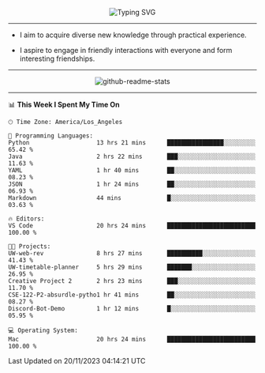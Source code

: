<p align="center">
  <img src="https://readme-typing-svg.demolab.com?font=Fira+Code&weight=500&size=32&duration=2500&pause=1600&center=true&vCenter=true&random=false&width=1024&height=64&lines=Hi+there+%F0%9F%91%8B;I'm+delighted+you+could+make+it+here+%F0%9F%8E%89;I'm+Harry%2C+a+college+student+still+finding+my+way" alt="Typing SVG" />
</p>


---


- I aim to acquire diverse new knowledge through practical experience.

- I aspire to engage in friendly interactions with everyone and form interesting friendships.


---


<p align="center">
  <img src="https://github-readme-stats.vercel.app/api?username=Harry-Jing&show_icons=true" alt="github-readme-stats"/>
</p>


---

<!--START_SECTION:waka-->
📊 **This Week I Spent My Time On** 

```text
🕑︎ Time Zone: America/Los_Angeles

💬 Programming Languages: 
Python                   13 hrs 21 mins      ████████████████░░░░░░░░░   65.42 % 
Java                     2 hrs 22 mins       ███░░░░░░░░░░░░░░░░░░░░░░   11.63 % 
YAML                     1 hr 40 mins        ██░░░░░░░░░░░░░░░░░░░░░░░   08.23 % 
JSON                     1 hr 24 mins        ██░░░░░░░░░░░░░░░░░░░░░░░   06.93 % 
Markdown                 44 mins             █░░░░░░░░░░░░░░░░░░░░░░░░   03.63 % 

🔥 Editors: 
VS Code                  20 hrs 24 mins      █████████████████████████   100.00 % 

🐱‍💻 Projects: 
UW-web-rev               8 hrs 27 mins       ██████████░░░░░░░░░░░░░░░   41.43 % 
UW-timetable-planner     5 hrs 29 mins       ███████░░░░░░░░░░░░░░░░░░   26.95 % 
Creative Project 2       2 hrs 23 mins       ███░░░░░░░░░░░░░░░░░░░░░░   11.70 % 
CSE-122-P2-absurdle-pytho1 hr 41 mins        ██░░░░░░░░░░░░░░░░░░░░░░░   08.27 % 
Discord-Bot-Demo         1 hr 12 mins        █░░░░░░░░░░░░░░░░░░░░░░░░   05.95 % 

💻 Operating System: 
Mac                      20 hrs 24 mins      █████████████████████████   100.00 % 
```


 Last Updated on 20/11/2023 04:14:21 UTC
<!--END_SECTION:waka-->
